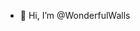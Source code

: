- 👋 Hi, I’m @WonderfulWalls

<!---
WonderfulWalls/WonderfulWalls is a ✨ special ✨ repository because its `README.md` (this file) appears on your GitHub profile.
You can click the Preview link to take a look at your changes.
--->
